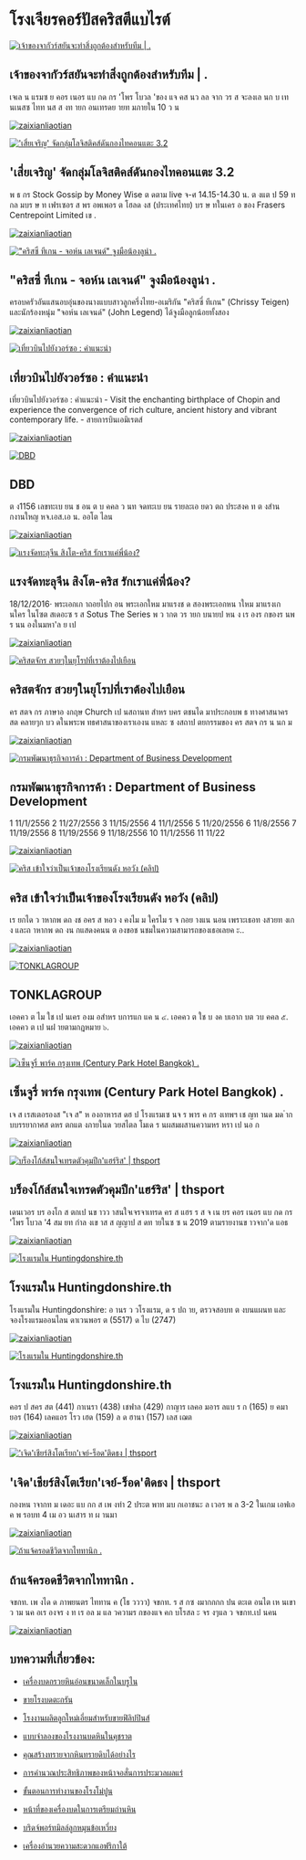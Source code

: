 # โรงเจียรคอร์ปัสคริสตีแบไรต์
<a href="https://mnn.zoosnet.net/LR/Chatpre.aspx?id=MNN94995150&p=https://topgrinding.com/" target="_blank">![เจ้าของจากัวร์สยันจะทำสิ่งถูกต้องสำหรับทีม | .](https://github.com/technlg/images/blob/main/61.jpg)</a>
## เจ้าของจากัวร์สยันจะทำสิ่งถูกต้องสำหรับทีม | .
เจเล น แรมซ ย คอร เนอร แบ กด กร 'โพร โบวล 'ของ แจ คส นว ลล จาก วร ส จะลงเล นก บ เทนเนสซ ไทท นส ส งท ายก อนเทรดย ายท มภายใน 10 ว น
<a href="https://mnn.zoosnet.net/LR/Chatpre.aspx?id=MNN94995150&p=https://topgrinding.com/" target="_blank"><img src="https://github.com/technlg/images/raw/main/chat11.jpg" alt="zaixianliaotian"/></a><a href="//whatsapp.shibangsoft.com/WhatsApp.php" ><img src="https://github.com/technlg/images/raw/main/chat11.png" alt=""></a>
<a href="https://mnn.zoosnet.net/LR/Chatpre.aspx?id=MNN94995150&p=https://topgrinding.com/" target="_blank">!['เสี่ยเจริญ' จัดกลุ่มโลจิสติคส์ดันกองไทคอนแตะ 3.2 ](https://github.com/technlg/images/blob/main/38.jpg)</a>
## 'เสี่ยเจริญ' จัดกลุ่มโลจิสติคส์ดันกองไทคอนแตะ 3.2 
พ ธ กร Stock Gossip by Money Wise ต ดตาม live จ-ศ 14.15-14.30 น. ต งแต ป 59 ท กล มบร ษ ท เฟรเซอร ส พร อพเพอร ต โฮลด งส (ประเทศไทย) บร ษ ทในเคร อ ของ Frasers Centrepoint Limited เข .
<a href="https://mnn.zoosnet.net/LR/Chatpre.aspx?id=MNN94995150&p=https://topgrinding.com/" target="_blank"><img src="https://github.com/technlg/images/raw/main/chat11.jpg" alt="zaixianliaotian"/></a><a href="//whatsapp.shibangsoft.com/WhatsApp.php" ><img src="https://github.com/technlg/images/raw/main/chat11.png" alt=""></a>
<a href="https://mnn.zoosnet.net/LR/Chatpre.aspx?id=MNN94995150&p=https://topgrinding.com/" target="_blank">!["คริสซี่ ทีเกน - จอห์น เลเจนด์" จูงมือน้องลูน่า .](https://github.com/technlg/images/blob/main/50.jpg)</a>
## "คริสซี่ ทีเกน - จอห์น เลเจนด์" จูงมือน้องลูน่า .
ครอบครัวอันแสนอบอุ่นของนางแบบสาวลูกครึ่งไทย-อเมริกัน "คริสซี่ ทีเกน" (Chrissy Teigen) และนักร้องหนุ่ม "จอห์น เลเจนด์" (John Legend) ได้จูงมือลูกน้อยทั้งสอง 
<a href="https://mnn.zoosnet.net/LR/Chatpre.aspx?id=MNN94995150&p=https://topgrinding.com/" target="_blank"><img src="https://github.com/technlg/images/raw/main/chat11.jpg" alt="zaixianliaotian"/></a><a href="//whatsapp.shibangsoft.com/WhatsApp.php" ><img src="https://github.com/technlg/images/raw/main/chat11.png" alt=""></a>
<a href="https://mnn.zoosnet.net/LR/Chatpre.aspx?id=MNN94995150&p=https://topgrinding.com/" target="_blank">![เที่ยวบินไปยังวอร์ซอ : คำแนะนำ](https://github.com/technlg/images/blob/main/26.jpg)</a>
## เที่ยวบินไปยังวอร์ซอ : คำแนะนำ
เที่ยวบินไปยังวอร์ซอ : คำแนะนำ - Visit the enchanting birthplace of Chopin and experience the convergence of rich culture, ancient history and vibrant contemporary life. - สายการบินเอมิเรตส์
<a href="https://mnn.zoosnet.net/LR/Chatpre.aspx?id=MNN94995150&p=https://topgrinding.com/" target="_blank"><img src="https://github.com/technlg/images/raw/main/chat11.jpg" alt="zaixianliaotian"/></a><a href="//whatsapp.shibangsoft.com/WhatsApp.php" ><img src="https://github.com/technlg/images/raw/main/chat11.png" alt=""></a>
<a href="https://mnn.zoosnet.net/LR/Chatpre.aspx?id=MNN94995150&p=https://topgrinding.com/" target="_blank">![DBD](https://github.com/technlg/images/blob/main/29.jpg)</a>
## DBD
ต ง1156 เลขทะเบ ยน ช อน ต บ คคล ว นท จดทะเบ ยน รายละเอ ยดว ตถ ประสงค ท ต งสำน กงานใหญ หจ.เอส.เอ น. ออโต ไลน
<a href="https://mnn.zoosnet.net/LR/Chatpre.aspx?id=MNN94995150&p=https://topgrinding.com/" target="_blank"><img src="https://github.com/technlg/images/raw/main/chat11.jpg" alt="zaixianliaotian"/></a><a href="//whatsapp.shibangsoft.com/WhatsApp.php" ><img src="https://github.com/technlg/images/raw/main/chat11.png" alt=""></a>
<a href="https://mnn.zoosnet.net/LR/Chatpre.aspx?id=MNN94995150&p=https://topgrinding.com/" target="_blank">![แรงจัดทะลุจีน สิงโต-คริส รักเราแค่พี่น้อง?](https://github.com/technlg/images/blob/main/49.jpg)</a>
## แรงจัดทะลุจีน สิงโต-คริส รักเราแค่พี่น้อง?
18/12/2016· พระเอกเก าถอยไปก อน พระเอกใหม มาแรงช ด สองพระเอกหน าใหม มาแรงเก นใคร ในโซต สเดอะซ ร ส Sotus The Series พ ว ากต วร ายก บนายป หน ง เร องร กของร นพ ร นน องในมหา'ล ย เป 
<a href="https://mnn.zoosnet.net/LR/Chatpre.aspx?id=MNN94995150&p=https://topgrinding.com/" target="_blank"><img src="https://github.com/technlg/images/raw/main/chat11.jpg" alt="zaixianliaotian"/></a><a href="//whatsapp.shibangsoft.com/WhatsApp.php" ><img src="https://github.com/technlg/images/raw/main/chat11.png" alt=""></a>
<a href="https://mnn.zoosnet.net/LR/Chatpre.aspx?id=MNN94995150&p=https://topgrinding.com/" target="_blank">![คริสตจักร สวยๆในยุโรปที่เราต้องไปเยือน](https://github.com/technlg/images/blob/main/22.jpg)</a>
## คริสตจักร สวยๆในยุโรปที่เราต้องไปเยือน
คร สตจ กร ภาษาอ งกฤษ Church เป นสถานท สำหร บคร ตชนได มาประกอบพ ธ ทางศาสนาคร สต คลายๆก บว ดในพระพ ทธศาสนาของเราเองน แหละ ซ งสถาป ตยกรรมของ คร สตจ กร น นก ม 
<a href="https://mnn.zoosnet.net/LR/Chatpre.aspx?id=MNN94995150&p=https://topgrinding.com/" target="_blank"><img src="https://github.com/technlg/images/raw/main/chat11.jpg" alt="zaixianliaotian"/></a><a href="//whatsapp.shibangsoft.com/WhatsApp.php" ><img src="https://github.com/technlg/images/raw/main/chat11.png" alt=""></a>
<a href="https://mnn.zoosnet.net/LR/Chatpre.aspx?id=MNN94995150&p=https://topgrinding.com/" target="_blank">![กรมพัฒนาธุรกิจการค้า : Department of Business Development](https://github.com/technlg/images/blob/main/3.jpg)</a>
## กรมพัฒนาธุรกิจการค้า : Department of Business Development
1 11/1/2556 2 11/27/2556 3 11/15/2556 4 11/1/2556 5 11/20/2556 6 11/8/2556 7 11/19/2556 8 11/19/2556 9 11/18/2556 10 11/1/2556 11 11/22
<a href="https://mnn.zoosnet.net/LR/Chatpre.aspx?id=MNN94995150&p=https://topgrinding.com/" target="_blank"><img src="https://github.com/technlg/images/raw/main/chat11.jpg" alt="zaixianliaotian"/></a><a href="//whatsapp.shibangsoft.com/WhatsApp.php" ><img src="https://github.com/technlg/images/raw/main/chat11.png" alt=""></a>
<a href="https://mnn.zoosnet.net/LR/Chatpre.aspx?id=MNN94995150&p=https://topgrinding.com/" target="_blank">![คริส เข้าใจว่าเป็นเจ้าของโรงเรียนดัง หอวัง (คลิป)](https://github.com/technlg/images/blob/main/41.jpg)</a>
## คริส เข้าใจว่าเป็นเจ้าของโรงเรียนดัง หอวัง (คลิป)
เร ยกได ว าหากพ ดถ งช อคร ส หอว ง คงไม ม ใครไม ร จ กอย างแน นอน เพราะเธอท งสวยท งเก ง และถ าหากพ ดถ งน กแสดงคนน ต องขอช นชมในความสามารถของเธอเลยค ะ..
<a href="https://mnn.zoosnet.net/LR/Chatpre.aspx?id=MNN94995150&p=https://topgrinding.com/" target="_blank"><img src="https://github.com/technlg/images/raw/main/chat11.jpg" alt="zaixianliaotian"/></a><a href="//whatsapp.shibangsoft.com/WhatsApp.php" ><img src="https://github.com/technlg/images/raw/main/chat11.png" alt=""></a>
<a href="https://mnn.zoosnet.net/LR/Chatpre.aspx?id=MNN94995150&p=https://topgrinding.com/" target="_blank">![TONKLAGROUP](https://github.com/technlg/images/blob/main/59.jpg)</a>
## TONKLAGROUP
เอคคว ต ไม ใช เป นเคร องม อสำหร บการแก แค น ๔. เอคคว ต ใช บ งค บเอาก บต วบ คคล ๕. เอคคว ต เป นฝ ายตามกฎหมาย ๖.
<a href="https://mnn.zoosnet.net/LR/Chatpre.aspx?id=MNN94995150&p=https://topgrinding.com/" target="_blank"><img src="https://github.com/technlg/images/raw/main/chat11.jpg" alt="zaixianliaotian"/></a><a href="//whatsapp.shibangsoft.com/WhatsApp.php" ><img src="https://github.com/technlg/images/raw/main/chat11.png" alt=""></a>
<a href="https://mnn.zoosnet.net/LR/Chatpre.aspx?id=MNN94995150&p=https://topgrinding.com/" target="_blank">![เซ็นจูรี่ พาร์ค กรุงเทพ (Century Park Hotel Bangkok) .](https://github.com/technlg/images/blob/main/54.jpg)</a>
## เซ็นจูรี่ พาร์ค กรุงเทพ (Century Park Hotel Bangkok) .
เจ ส เรสเตอรองส "เจ ส" ห องอาหารส ดฮ ป โรงแรมเซ นจ ร พาร ค กร งเทพฯ เช ญท านด มด ำก บบรรยากาศส ดหร ตกแต งภายในด วยสไตล โมเด ร นผสมผสานความหร หรา เป นอ ก 
<a href="https://mnn.zoosnet.net/LR/Chatpre.aspx?id=MNN94995150&p=https://topgrinding.com/" target="_blank"><img src="https://github.com/technlg/images/raw/main/chat11.jpg" alt="zaixianliaotian"/></a><a href="//whatsapp.shibangsoft.com/WhatsApp.php" ><img src="https://github.com/technlg/images/raw/main/chat11.png" alt=""></a>
<a href="https://mnn.zoosnet.net/LR/Chatpre.aspx?id=MNN94995150&p=https://topgrinding.com/" target="_blank">![บร็องโก้ส์สนใจเทรดตัวคุมปีก'แฮร์ริส' | thsport](https://github.com/technlg/images/blob/main/7.jpg)</a>
## บร็องโก้ส์สนใจเทรดตัวคุมปีก'แฮร์ริส' | thsport
เดนเวอร บร องโก ส ตกเป นข าวว าสนใจเจรจาเทรด คร ส แฮร ร ส จ เน ยร คอร เนอร แบ กด กร 'โพร โบวล '4 สม ยท กำล งเข าส ส ญญาป ส ดท ายในซ ซ น 2019 ตามรายงานข าวจาก'ด แอธ 
<a href="https://mnn.zoosnet.net/LR/Chatpre.aspx?id=MNN94995150&p=https://topgrinding.com/" target="_blank"><img src="https://github.com/technlg/images/raw/main/chat11.jpg" alt="zaixianliaotian"/></a><a href="//whatsapp.shibangsoft.com/WhatsApp.php" ><img src="https://github.com/technlg/images/raw/main/chat11.png" alt=""></a>
<a href="https://mnn.zoosnet.net/LR/Chatpre.aspx?id=MNN94995150&p=https://topgrinding.com/" target="_blank">![โรงแรมใน Huntingdonshire.th](https://github.com/technlg/images/blob/main/41.jpg)</a>
## โรงแรมใน Huntingdonshire.th
โรงแรมใน Huntingdonshire: อ านร ว วโรงแรม, ด ร ปถ าย, ตรวจสอบท ต งบนแผนท และจองโรงแรมออนไลน ดาเวนพอร ต (5517) ด ไบ (2747) 
<a href="https://mnn.zoosnet.net/LR/Chatpre.aspx?id=MNN94995150&p=https://topgrinding.com/" target="_blank"><img src="https://github.com/technlg/images/raw/main/chat11.jpg" alt="zaixianliaotian"/></a><a href="//whatsapp.shibangsoft.com/WhatsApp.php" ><img src="https://github.com/technlg/images/raw/main/chat11.png" alt=""></a>
<a href="https://mnn.zoosnet.net/LR/Chatpre.aspx?id=MNN94995150&p=https://topgrinding.com/" target="_blank">![โรงแรมใน Huntingdonshire.th](https://github.com/technlg/images/blob/main/2.jpg)</a>
## โรงแรมใน Huntingdonshire.th
คอร ป สคร สต (441) กาเนรา (438) เชฟาล (429) กาญาร  เลคอ มอาร ลแบ ร ก (165) ย คมายอร (164) เลคแอร โรว เฮด (159) ล ด ฮานา (157) เลส เฌต 
<a href="https://mnn.zoosnet.net/LR/Chatpre.aspx?id=MNN94995150&p=https://topgrinding.com/" target="_blank"><img src="https://github.com/technlg/images/raw/main/chat11.jpg" alt="zaixianliaotian"/></a><a href="//whatsapp.shibangsoft.com/WhatsApp.php" ><img src="https://github.com/technlg/images/raw/main/chat11.png" alt=""></a>
<a href="https://mnn.zoosnet.net/LR/Chatpre.aspx?id=MNN94995150&p=https://topgrinding.com/" target="_blank">!['เจิด'เชียร์สิงโตเรียก'เจย์-ร็อด'ติดธง | thsport](https://github.com/technlg/images/blob/main/17.jpg)</a>
## 'เจิด'เชียร์สิงโตเรียก'เจย์-ร็อด'ติดธง | thsport
กองหน าจากท ม เดอะ แบ กก ส เพ งทำ 2 ประต พาท มบ กเอาชนะ ล เวอร พ ล 3-2 ในเกม เอฟเอ ค พ รอบท 4 เม อว นเสาร ท ผ านมา
<a href="https://mnn.zoosnet.net/LR/Chatpre.aspx?id=MNN94995150&p=https://topgrinding.com/" target="_blank"><img src="https://github.com/technlg/images/raw/main/chat11.jpg" alt="zaixianliaotian"/></a><a href="//whatsapp.shibangsoft.com/WhatsApp.php" ><img src="https://github.com/technlg/images/raw/main/chat11.png" alt=""></a>
<a href="https://mnn.zoosnet.net/LR/Chatpre.aspx?id=MNN94995150&p=https://topgrinding.com/" target="_blank">![ถ้าแจ้ครอดชีวิตจากไททานิก .](https://github.com/technlg/images/blob/main/22.jpg)</a>
## ถ้าแจ้ครอดชีวิตจากไททานิก .
จขกท. เพ งได ด ภาพยนตร ไททาน ค (โธ วววว) จขกท. ร ส กซ งมากกกก ปน ตะเต อนไต เห นเขาว าม นค อเร องจร ง ท เร อล ม แล วความร กของแจ คก บโรสล ะ จร งๆแล ว จขกท.เป นคน 
<a href="https://mnn.zoosnet.net/LR/Chatpre.aspx?id=MNN94995150&p=https://topgrinding.com/" target="_blank"><img src="https://github.com/technlg/images/raw/main/chat11.jpg" alt="zaixianliaotian"/></a><a href="//whatsapp.shibangsoft.com/WhatsApp.php" ><img src="https://github.com/technlg/images/raw/main/chat11.png" alt=""></a>
## บทความที่เกี่ยวข้อง:
* [เครื่องบดกรวยหินอ่อนขนาดเล็กในบรูไน](%E0%B9%80%E0%B8%84%E0%B8%A3%E0%B8%B7%E0%B9%88%E0%B8%AD%E0%B8%87%E0%B8%9A%E0%B8%94%E0%B8%81%E0%B8%A3%E0%B8%A7%E0%B8%A2%E0%B8%AB%E0%B8%B4%E0%B8%99%E0%B8%AD%E0%B9%88%E0%B8%AD%E0%B8%99%E0%B8%82%E0%B8%99%E0%B8%B2%E0%B8%94%E0%B9%80%E0%B8%A5%E0%B9%87%E0%B8%81%E0%B9%83%E0%B8%99%E0%B8%9A%E0%B8%A3%E0%B8%B9%E0%B9%84%E0%B8%99.md)
* [ขายโรงบดตะกรัน](%E0%B8%82%E0%B8%B2%E0%B8%A2%E0%B9%82%E0%B8%A3%E0%B8%87%E0%B8%9A%E0%B8%94%E0%B8%95%E0%B8%B0%E0%B8%81%E0%B8%A3%E0%B8%B1%E0%B8%99.md)
* [โรงงานผลิตลูกใหม่เอี่ยมสำหรับขายฟิลิปปินส์](%E0%B9%82%E0%B8%A3%E0%B8%87%E0%B8%87%E0%B8%B2%E0%B8%99%E0%B8%9C%E0%B8%A5%E0%B8%B4%E0%B8%95%E0%B8%A5%E0%B8%B9%E0%B8%81%E0%B9%83%E0%B8%AB%E0%B8%A1%E0%B9%88%E0%B9%80%E0%B8%AD%E0%B8%B5%E0%B9%88%E0%B8%A2%E0%B8%A1%E0%B8%AA%E0%B8%B3%E0%B8%AB%E0%B8%A3%E0%B8%B1%E0%B8%9A%E0%B8%82%E0%B8%B2%E0%B8%A2%E0%B8%9F%E0%B8%B4%E0%B8%A5%E0%B8%B4%E0%B8%9B%E0%B8%9B%E0%B8%B4%E0%B8%99%E0%B8%AA%E0%B9%8C.md)
* [แบบจำลองของโรงงานบดหินในคุชราต](%E0%B9%81%E0%B8%9A%E0%B8%9A%E0%B8%88%E0%B8%B3%E0%B8%A5%E0%B8%AD%E0%B8%87%E0%B8%82%E0%B8%AD%E0%B8%87%E0%B9%82%E0%B8%A3%E0%B8%87%E0%B8%87%E0%B8%B2%E0%B8%99%E0%B8%9A%E0%B8%94%E0%B8%AB%E0%B8%B4%E0%B8%99%E0%B9%83%E0%B8%99%E0%B8%84%E0%B8%B8%E0%B8%8A%E0%B8%A3%E0%B8%B2%E0%B8%95.md)
* [คุณสร้างทรายจากหินทรายดิบได้อย่างไร](%E0%B8%84%E0%B8%B8%E0%B8%93%E0%B8%AA%E0%B8%A3%E0%B9%89%E0%B8%B2%E0%B8%87%E0%B8%97%E0%B8%A3%E0%B8%B2%E0%B8%A2%E0%B8%88%E0%B8%B2%E0%B8%81%E0%B8%AB%E0%B8%B4%E0%B8%99%E0%B8%97%E0%B8%A3%E0%B8%B2%E0%B8%A2%E0%B8%94%E0%B8%B4%E0%B8%9A%E0%B9%84%E0%B8%94%E0%B9%89%E0%B8%AD%E0%B8%A2%E0%B9%88%E0%B8%B2%E0%B8%87%E0%B9%84%E0%B8%A3.md)
* [การคำนวณประสิทธิภาพของหน้าจอสั่นการประมวลผลแร่](%E0%B8%81%E0%B8%B2%E0%B8%A3%E0%B8%84%E0%B8%B3%E0%B8%99%E0%B8%A7%E0%B8%93%E0%B8%9B%E0%B8%A3%E0%B8%B0%E0%B8%AA%E0%B8%B4%E0%B8%97%E0%B8%98%E0%B8%B4%E0%B8%A0%E0%B8%B2%E0%B8%9E%E0%B8%82%E0%B8%AD%E0%B8%87%E0%B8%AB%E0%B8%99%E0%B9%89%E0%B8%B2%E0%B8%88%E0%B8%AD%E0%B8%AA%E0%B8%B1%E0%B9%88%E0%B8%99%E0%B8%81%E0%B8%B2%E0%B8%A3%E0%B8%9B%E0%B8%A3%E0%B8%B0%E0%B8%A1%E0%B8%A7%E0%B8%A5%E0%B8%9C%E0%B8%A5%E0%B9%81%E0%B8%A3%E0%B9%88.md)
* [ขั้นตอนการทำงานของโรงโม่ปูน](%E0%B8%82%E0%B8%B1%E0%B9%89%E0%B8%99%E0%B8%95%E0%B8%AD%E0%B8%99%E0%B8%81%E0%B8%B2%E0%B8%A3%E0%B8%97%E0%B8%B3%E0%B8%87%E0%B8%B2%E0%B8%99%E0%B8%82%E0%B8%AD%E0%B8%87%E0%B9%82%E0%B8%A3%E0%B8%87%E0%B9%82%E0%B8%A1%E0%B9%88%E0%B8%9B%E0%B8%B9%E0%B8%99.md)
* [หน้าที่ของเครื่องบดในการเตรียมถ่านหิน](%E0%B8%AB%E0%B8%99%E0%B9%89%E0%B8%B2%E0%B8%97%E0%B8%B5%E0%B9%88%E0%B8%82%E0%B8%AD%E0%B8%87%E0%B9%80%E0%B8%84%E0%B8%A3%E0%B8%B7%E0%B9%88%E0%B8%AD%E0%B8%87%E0%B8%9A%E0%B8%94%E0%B9%83%E0%B8%99%E0%B8%81%E0%B8%B2%E0%B8%A3%E0%B9%80%E0%B8%95%E0%B8%A3%E0%B8%B5%E0%B8%A2%E0%B8%A1%E0%B8%96%E0%B9%88%E0%B8%B2%E0%B8%99%E0%B8%AB%E0%B8%B4%E0%B8%99.md)
* [บริดจ์พอร์ทมิลล์ลูกหมุนข้อเหวี่ยง](%E0%B8%9A%E0%B8%A3%E0%B8%B4%E0%B8%94%E0%B8%88%E0%B9%8C%E0%B8%9E%E0%B8%AD%E0%B8%A3%E0%B9%8C%E0%B8%97%E0%B8%A1%E0%B8%B4%E0%B8%A5%E0%B8%A5%E0%B9%8C%E0%B8%A5%E0%B8%B9%E0%B8%81%E0%B8%AB%E0%B8%A1%E0%B8%B8%E0%B8%99%E0%B8%82%E0%B9%89%E0%B8%AD%E0%B9%80%E0%B8%AB%E0%B8%A7%E0%B8%B5%E0%B9%88%E0%B8%A2%E0%B8%87.md)
* [เครื่องอำนวยความสะดวกแอฟริกาใต้](%E0%B9%80%E0%B8%84%E0%B8%A3%E0%B8%B7%E0%B9%88%E0%B8%AD%E0%B8%87%E0%B8%AD%E0%B8%B3%E0%B8%99%E0%B8%A7%E0%B8%A2%E0%B8%84%E0%B8%A7%E0%B8%B2%E0%B8%A1%E0%B8%AA%E0%B8%B0%E0%B8%94%E0%B8%A7%E0%B8%81%E0%B9%81%E0%B8%AD%E0%B8%9F%E0%B8%A3%E0%B8%B4%E0%B8%81%E0%B8%B2%E0%B9%83%E0%B8%95%E0%B9%89.md)
